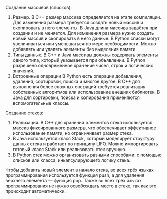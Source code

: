 Создание массивов (списков): 
1) Размер. В C++ размер массива определяется на этапе компиляции. Для изменения размера требуется создать новый массив и скопировать в него элементы. В Java длина массива задаётся при создании и не меняется. Для изменения размера нужно создать новый массив и скопировать в него данные. В Python списки могут увеличиваться или уменьшаться по мере необходимости. Можно добавлять или удалять элементы без выделения памяти.
2) Типы данных. В C++ и Java массивы должны содержать элементы одного типа, который указывается при объявлении. В Python разрешено одновременное хранение чисел, строк и логических значений.
3) Встроенные операции В Python есть операции добавления, удаления, сортировки, поиска и многое другое. В C++ для выполнения более сложных операций требуется реализация собственных алгоритмов или использование внешних библиотек. В Java для сортировки, поиска и копирования применяются вспомогательные классы.

Создание стеков: 
1) Реализация. В C++ для хранения элементов стека используется массив фиксированного размера, что обеспечивает эффективное использование памяти, но ограничивает размер стека.
2) В Java используется класс Stack, который моделирует структуру данных стека и работает по принципу LIFO. Можно импортировать готовый класс Stack или реализовать стек вручную.
3) В Python стек можно организовать разными способами: с помощью списков или класса, инкапсулирующего логику стека.

Чтобы добавить новый элемент в начало стека, во всех трёх языках программирования используется функция push, а для удаления верхнего элемента — функция pop. Также во всех трёх языках программирования не нужно освобождать место в стеке, так как это происходит автоматически.
